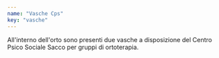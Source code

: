 ```yaml
---
name: "Vasche Cps"
key: "vasche"
---
```


All'interno dell'orto sono presenti due vasche a disposizione del Centro
Psico Sociale Sacco per gruppi di ortoterapia.
